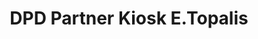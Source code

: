 ---
title: "DPD Partner Kiosk E.Topalis"
url: /duesseldorf/dpd-partner-kiosk-e-topalis/
shop: Kiosk
---